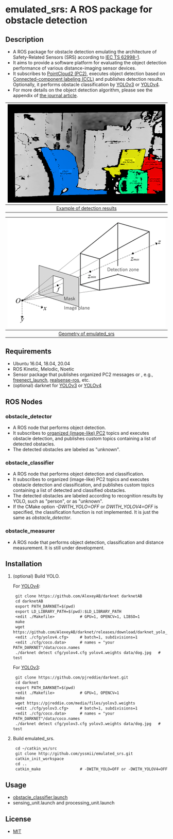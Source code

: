 # emulated_srs: A ROS package for obstacle detection

## Description

* A ROS package for obstacle detection emulating the architecture of
  Safety-Related Sensors (SRS) according to [IEC TS 62998-1][1].
* It aims to provide a software platform for evaluating the object detection
  performance of various distance-imaging sensor devices.
* It subscribes to [PointCloud2 (PC2)][2], executes object detection based on
  [Connected-component labeling (CCL)][3] and publishes detection results.
  Optionally, it performs obstacle classification by [YOLOv3][4] or [YOLOv4][5].
* For more details on the object detection algorithm, please see the appendix
  of [the journal article][6].

  
|![example of object detection results](/doc/IEEESensors2021Fig10.png)|
|:--:|
| [Example of detection results][6] |

|![geometry](/doc/IEEESensors2021Fig12.png)|
|:--:|
| [Geometry of emulated_srs][6] | |

[1]: https://webstore.iec.ch/publication/31009
[2]: http://docs.ros.org/en/lunar/api/sensor_msgs/html/msg/PointCloud2.html
[3]: https://en.wikipedia.org/wiki/Connected-component_labeling
[4]: https://github.com/AlexeyAB/darknet
[5]: https://pjreddie.com/darknet/install/
[6]: https://doi.org/10.1109/JSEN.2021.3089207

## Requirements

* Ubuntu 16.04, 18.04, 20.04
* ROS Kinetic, Melodic, Noetic
* Sensor package that publishes organized PC2 messages or ,
  e.g., [freenect_launch](http://wiki.ros.org/freenect_launch),
  [realsense-ros](https://github.com/IntelRealSense/realsense-ros), etc.
* (optional) darknet for [YOLOv3][4] or [YOLOv4][5]

## ROS Nodes

### obstacle_detector

* A ROS node that performs object detection.
* It subscribes to [organized (image-like) PC2][2] topics and executes obstacle
  detection, and publishes custom topics containing a list of detected obstacles.
* The detected obstacles are labeled as "unknown".

### obstacle_classifier

* A ROS node that performs object detection and classification.
* It subscribes to organized (image-like) PC2 topics and executes obstacle 
  detection and classification, and publishes custom topics containing a list of
  detected and classified obstacles.
* The detected obstacles are labeled according to recognition results by
  YOLO, such as "person", or as "unknown".
* If the CMake option _-DWITH_YOLO=OFF_ or _DWITH_YOLOV4=OFF_ is specified, the
  classification function is not implemented. It is just the same as
  _obstacle_detector_.

### obstacle_measurer

* A ROS node that performs object detection, classification and distance
  measurement. It is still under development.

## Installation

1. (optional) Build YOLO.

   For [YOLOv4][5]:

        git clone https://github.com/AlexeyAB/darknet darknetAB
        cd darknetAB
        export PATH_DARKNET=$(pwd)
        export LD_LIBRARY_PATH=$(pwd):$LD_LIBRARY_PATH
        <edit ./Makefile>           # GPU=1, OPENCV=1, LIBSO=1
        make
        wget https://github.com/AlexeyAB/darknet/releases/download/darknet_yolo_v3_optimal/yolov4.weights
        <edit ./cfg/yolov4.cfg>     # batch=1, subdivisions=1
        <edit ./cfg/coco.data>      # names = "your PATH_DARKNET"/data/coco.names
        ./darknet detect cfg/yolov4.cfg yolov4.weights data/dog.jpg   # test

    For [YOLOv3][4]:

        git clone https://github.com/pjreddie/darknet.git
        cd darknet
        export PATH_DARKNET=$(pwd)
        <edit ./Makefile>           # GPU=1, OPENCV=1
        make
        wget https://pjreddie.com/media/files/yolov3.weights
        <edit ./cfg/yolov3.cfg>     # batch=1, subdivisions=1
        <edit ./cfg/coco.data>      # names = "your PATH_DARKNET"/data/coco.names
        ./darknet detect cfg/yolov3.cfg yolov3.weights data/dog.jpg   # test

2. Build emulated_srs.

        cd ~/catkin_ws/src
        git clone http://github.com/yssmii/emulated_srs.git
        catkin_init_workspace
        cd ..
        catkin_make                 # -DWITH_YOLO=OFF or -DWITH_YOLOV4=OFF



## Usage

* [obstacle_classifier.launch](/doc/usage_obstacle_classifier_launch.md)
* sensing_unit.launch and processing_unit.launch

## License

* [MIT](https://opensource.org/licenses/mit-license.php)

